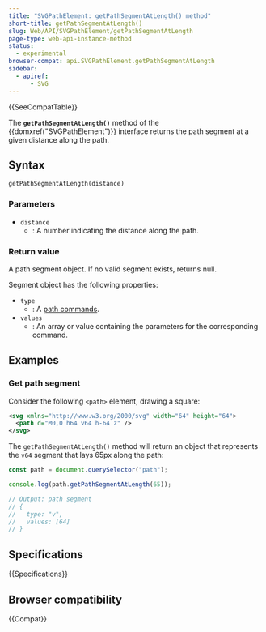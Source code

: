 ```yaml
---
title: "SVGPathElement: getPathSegmentAtLength() method"
short-title: getPathSegmentAtLength()
slug: Web/API/SVGPathElement/getPathSegmentAtLength
page-type: web-api-instance-method
status:
  - experimental
browser-compat: api.SVGPathElement.getPathSegmentAtLength
sidebar:
  - apiref:
      - SVG
---
```


{{SeeCompatTable}}

The **`getPathSegmentAtLength()`** method of the {{domxref("SVGPathElement")}} interface returns the path segment at a given distance along the path.

## Syntax

```js-nolint
getPathSegmentAtLength(distance)
```

### Parameters

- `distance`
  - : A number indicating the distance along the path.

### Return value

A path segment object. If no valid segment exists, returns null.

Segment object has the following properties:

- `type`
  - : A [path commands](/en-US/docs/Web/SVG/Reference/Attribute/d#path_commands).
- `values`
  - : An array or value containing the parameters for the corresponding command.

## Examples

### Get path segment

Consider the following `<path>` element, drawing a square:

```xml
<svg xmlns="http://www.w3.org/2000/svg" width="64" height="64">
  <path d="M0,0 h64 v64 h-64 z" />
</svg>
```

The `getPathSegmentAtLength()` method will return an object that represents the `v64` segment that lays 65px along the path:

```js
const path = document.querySelector("path");

console.log(path.getPathSegmentAtLength(65));

// Output: path segment
// {
//   type: "v",
//   values: [64]
// }
```

## Specifications

{{Specifications}}

## Browser compatibility

{{Compat}}
